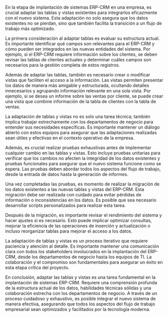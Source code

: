 En la etapa de implantación de sistemas ERP-CRM en una empresa, es crucial adaptar las tablas y vistas existentes para integrarlos eficazmente con el nuevo sistema. Esta adaptación no solo asegura que los datos existentes no se pierdan, sino que también facilita la transición a un flujo de trabajo más optimizado.

La primera consideración al adaptar tablas es evaluar su estructura actual. Es importante identificar qué campos son relevantes para el ERP-CRM y cómo pueden ser integrados en las nuevas entidades del sistema. Por ejemplo, si el ERP-CRM requiere información sobre los clientes, se deben revisar las tablas de clientes actuales y determinar cuáles campos son necesarios para la gestión completa de estos registros.

Además de adaptar las tablas, también es necesario crear o modificar vistas que faciliten el acceso a la información. Las vistas permiten presentar los datos de manera más amigable y estructurada, ocultando detalles innecesarios y agrupando información relevante en una sola vista. Por ejemplo, si se desea un informe sobre las ventas por cliente, se puede crear una vista que combine información de la tabla de clientes con la tabla de ventas.

La adaptación de tablas y vistas no es solo una tarea técnica; también implica trabajar estrechamente con los departamentos de negocio para entender sus necesidades específicas. Es importante mantener un diálogo abierto con estos equipos para asegurar que las adaptaciones realizadas sean útiles y efectivas en el contexto operativo de la empresa.

Además, es crucial realizar pruebas exhaustivas antes de implementar cualquier cambio en las tablas y vistas. Esto incluye pruebas unitarias para verificar que los cambios no afecten la integridad de los datos existentes y pruebas funcionales para asegurar que el nuevo sistema funcione como se espera. Las pruebas deben abordar todos los aspectos del flujo de trabajo, desde la entrada de datos hasta la generación de informes.

Una vez completadas las pruebas, es momento de realizar la migración de los datos existentes a las nuevas tablas y vistas del ERP-CRM. Esta migración debe ser realizada con cuidado para evitar pérdidas de información o inconsistencias en los datos. Es posible que sea necesario desarrollar scripts personalizados para realizar esta tarea.

Después de la migración, es importante revisar el rendimiento del sistema y hacer ajustes si es necesario. Esto puede implicar optimizar consultas, mejorar la eficiencia de las operaciones de inserción y actualización o incluso reorganizar tablas para mejorar el acceso a los datos.

La adaptación de tablas y vistas es un proceso iterativo que requiere paciencia y atención al detalle. Es importante mantener una comunicación clara con todos los stakeholders involucrados en la implantación del ERP-CRM, desde los departamentos de negocio hasta los equipos de TI. La colaboración y el compromiso son fundamentales para asegurar un éxito en esta etapa crítica del proyecto.

En conclusión, adaptar las tablas y vistas es una tarea fundamental en la implantación de sistemas ERP-CRM. Requiere una comprensión profunda de la estructura actual de los datos, habilidades técnicas sólidas y una colaboración estrecha con los departamentos de negocio. A través de un proceso cuidadoso y exhaustivo, es posible integrar el nuevo sistema de manera efectiva, asegurando que todos los aspectos del flujo de trabajo empresarial sean optimizados y facilitados por la tecnología moderna.
